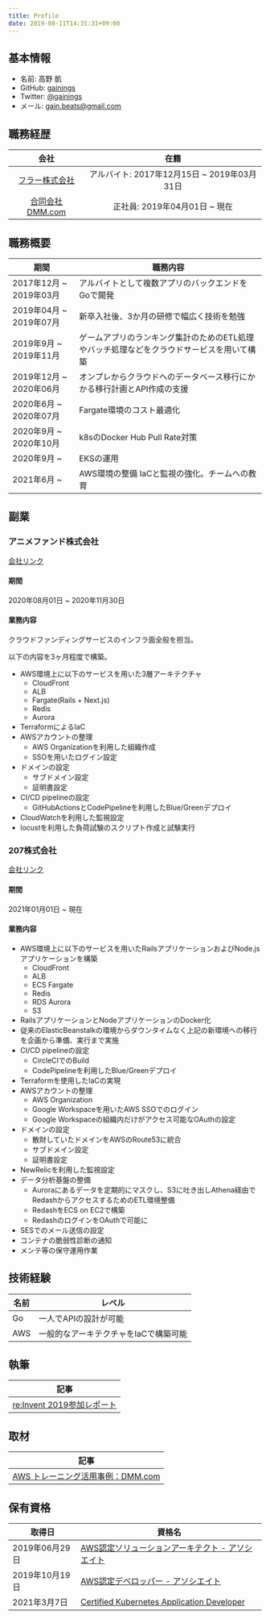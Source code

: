 ```yaml
---
title: Profile
date: 2019-08-11T14:31:31+09:00
---
```


## 基本情報

- 名前: 高野 凱
- GitHub: [gainings](https://github.com/gainings)
- Twitter: [@gainings](https://twitter.com/gainings)
- メール: gain.beats@gmail.com

## 職務経歴

|会社|在籍|
|:--:|:--:|
|[フラー株式会社](https://fuller-inc.com/career/)|アルバイト: 2017年12月15日 ~ 2019年03月31日|
|[合同会社DMM.com](https://dmm-corp.com/recruit/)| 正社員: 2019年04月01日 ~ 現在|


## 職務概要
|期間|職務内容|
|----|----|
|2017年12月 ~ 2019年03月|アルバイトとして複数アプリのバックエンドをGoで開発|
|2019年04月 ~ 2019年07月 | 新卒入社後、3か月の研修で幅広く技術を勉強|
|2019年9月 ~ 2019年11月| ゲームアプリのランキング集計のためのETL処理やバッチ処理などをクラウドサービスを用いて構築 |
|2019年12月 ~ 2020年06月| オンプレからクラウドへのデータベース移行にかかる移行計画とAPI作成の支援 |
|2020年6月 ~ 2020年07月| Fargate環境のコスト最適化 |
|2020年9月 ~ 2020年10月| k8sのDocker Hub Pull Rate対策 |
|2020年9月 ~ | EKSの運用 |
|2021年6月 ~ | AWS環境の整備 IaCと監視の強化。チームへの教育 |

## 副業

### アニメファンド株式会社
[会社リンク](https://www.corp.animefund.com/)

#### 期間

2020年08月01日 ~ 2020年11月30日

#### 業務内容
クラウドファンディングサービスのインフラ面全般を担当。

以下の内容を3ヶ月程度で構築。

- AWS環境上に以下のサービスを用いた3層アーキテクチャ
  - CloudFront
  - ALB
  - Fargate(Rails + Next.js)
  - Redis
  - Aurora
- TerraformによるIaC
- AWSアカウントの整理
  - AWS Organizationを利用した組織作成
  - SSOを用いたログイン設定
- ドメインの設定
  - サブドメイン設定
  - 証明書設定
- CI/CD pipelineの設定
  - GitHubActionsとCodePipelineを利用したBlue/Greenデプロイ
- CloudWatchを利用した監視設定
- locustを利用した負荷試験のスクリプト作成と試験実行

###  207株式会社
[会社リンク](https://207-inc.com/)

#### 期間

2021年01月01日 ~ 現在

#### 業務内容

- AWS環境上に以下のサービスを用いたRailsアプリケーションおよびNode.jsアプリケーションを構築
  - CloudFront
  - ALB
  - ECS Fargate
  - Redis
  - RDS Aurora
  - S3
- RailsアプリケーションとNodeアプリケーションのDocker化
- 従来のElasticBeanstalkの環境からダウンタイムなく上記の新環境への移行を企画から準備、実行まで実施
- CI/CD pipelineの設定
  - CircleCIでのBuild
  - CodePipelineを利用したBlue/Greenデプロイ
- Terraformを使用したIaCの実現
- AWSアカウントの整理
  - AWS Organization
  - Google Workspaceを用いたAWS SSOでのログイン
  - Google Workspaceの組織内だけがアクセス可能なOAuthの設定
- ドメインの設定
  - 散財していたドメインをAWSのRoute53に統合
  - サブドメイン設定
  - 証明書設定
- NewRelicを利用した監視設定
- データ分析基盤の整備
  - Auroraにあるデータを定期的にマスクし、S3に吐き出しAthena経由でRedashからアクセスするためのETL環境整備
  - RedashをECS on EC2で構築
  - RedashのログインをOAuthで可能に
- SESでのメール送信の設定
- コンテナの脆弱性診断の通知
- メンテ等の保守運用作業

## 技術経験

|名前|レベル|
|----|----|
| Go | 一人でAPIの設計が可能|
| AWS |一般的なアーキテクチャをIaCで構築可能|

## 執筆

|記事|
|----|
|[re:Invent 2019参加レポート](https://inside.dmm.com/entry/2019/12/26/aws-reinvent2019)|

## 取材

|記事|
|----|
|[AWS トレーニング活用事例：DMM.com](https://aws.amazon.com/jp/training/case-studies/dmm-training/)|

## 保有資格

|取得日|資格名|
|----|----|
|2019年06月29日|[AWS認定ソリューションアーキテクト - アソシエイト](https://www.youracclaim.com/badges/50048e72-32e2-4fc6-9823-9d0993e99fc6/public_url)|
|2019年10月19日|[AWS認定デベロッパー - アソシエイト](https://www.youracclaim.com/badges/0c2ea115-7c2e-4828-9ef6-e26146669452/public_url)|
|2021年3月7日|[Certified Kubernetes Application Developer](https://www.youracclaim.com/badges/09e568a2-b1c8-46b2-907f-120891ec9fd6/public_url)|

